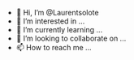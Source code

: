 - 👋 Hi, I’m @Laurentsolote
- 👀 I’m interested in ...
- 🌱 I’m currently learning ...
- 💞️ I’m looking to collaborate on ...
- 📫 How to reach me ...

<!---
Laurentsolote/Laurentsolote is a ✨ special ✨ repository because its `README.md` (this file) appears on your GitHub profile.
You can click the Preview link to take a look at your changes.
--->
